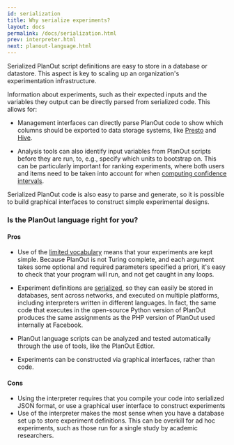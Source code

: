 ```yaml
---
id: serialization
title: Why serialize experiments?
layout: docs
permalink: /docs/serialization.html
prev: interpreter.html
next: planout-language.html
---
```



Serialized PlanOut script definitions are easy to store in a database
or datastore. This aspect is key to scaling up an organization's
experimentation infrastructure.

Information about experiments, such as their expected inputs and the
variables they output can be directly parsed from serialized code. This allows
for:

 -  Management interfaces can directly parse PlanOut code to show which columns
  should be exported to data storage systems, like [Presto](http://prestodb.io)
  and [Hive](https://hive.apache.org).

 - Analysis tools can also identify input
  variables from PlanOut scripts before they are run, to, e.g., specify which
  units to bootstrap on. This can be particularly important for ranking
  experiments, where both users and items need to be taken into account for
  when [computing confidence intervals](http://arxiv.org/pdf/1304.7406v3.pdf).

 Serialized PlanOut code is also easy to parse and generate, so it is possible to
 build graphical interfaces to construct simple experimental designs.


### Is the PlanOut language right for you?
#### Pros
 - Use of the [limited vocabulary](planout-language.html) means that your experiments are kept simple.
  Because PlanOut is not Turing complete, and each argument takes some optional
  and required parameters specified a priori, it's easy to check that your
  program will run, and not get caught in any loops.

 - Experiment definitions are [serialized](serialization.html),
  so they can easily be stored in databases, sent across networks, and executed
  on multiple platforms, including
  interpreters written in different languages. In fact, the same code that
  executes in the open-source Python version of PlanOut produces the same
  assignments as the PHP version of PlanOut used internally at Facebook.

 - PlanOut language scripts can be analyzed and tested automatically through
  the use of tools, like the PlanOut Edtior.

 - Experiments can be constructed via graphical interfaces, rather than code.


#### Cons
 - Using the interpreter requires that you compile your code into
 serialized JSON format, or use a graphical user interface to construct
 experiments
 - Use of the interpreter makes the most sense when you have a database set up
 to store experiment definitions. This can be overkill for ad hoc experiments,
 such as those run for a single study by academic researchers.
